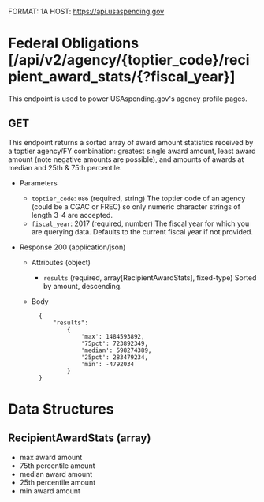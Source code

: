 FORMAT: 1A
HOST: https://api.usaspending.gov

# Federal Obligations [/api/v2/agency/{toptier_code}/recipient_award_stats/{?fiscal_year}]

This endpoint is used to power USAspending.gov's agency profile pages.

## GET

This endpoint returns a sorted array of award amount statistics received by a toptier agency/FY combination: greatest single award amount, least award amount (note negative amounts are possible), and amounts of awards at median and 25th & 75th percentile.

+ Parameters
    + `toptier_code`: `086` (required, string)
        The toptier code of an agency (could be a CGAC or FREC) so only numeric character strings of length 3-4 are accepted.
    + `fiscal_year`: 2017 (required, number)
        The fiscal year for which you are querying data. Defaults to the current fiscal year if not provided.
        
+ Response 200 (application/json)
    + Attributes (object)
        + `results` (required, array[RecipientAwardStats], fixed-type)
            Sorted by amount, descending.

    + Body

            {
                "results":
                    {
                        'max': 1484593892,
                        '75pct': 723892349,
                        'median': 598274389,
                        '25pct': 283479234,
                        'min': -4792034
                    }
            }

# Data Structures

## RecipientAwardStats (array)
+ max award amount
+ 75th percentile amount
+ median award amount
+ 25th percentile amount
+ min award amount
